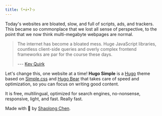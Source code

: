 ```yaml
---
title: ʕ•́ᴥ•̀ʔっ
---
```


Today's websites are bloated, slow, and full of scripts, ads, and trackers. This
became so commonplace that we lost all sense of perspective, to the point that
we now think multi-megabyte webpages are normal.

> The internet has become a bloated mess. Huge JavaScript libraries, countless
> client-side queries and overly complex frontend frameworks are par for the
> course these days.
>
> --- [Kev Quirk](https://512kb.club/)

Let's change this, one website at a time! **Hugo Simple** is a
[Hugo](https://gohugo.io/) theme based on [Simple.css](https://simplecss.org/) and
[Hugo Bear](https://github.com/janraasch/hugo-bearblog/) that takes care of speed and
optimization, so you can focus on writing good content.

It is free, multilingual, optimized for search engines, no-nonsense, responsive,
light, and fast. Really fast.

Made with 💟 by [Shaolong Chen](https://github.com/maolonglong).

